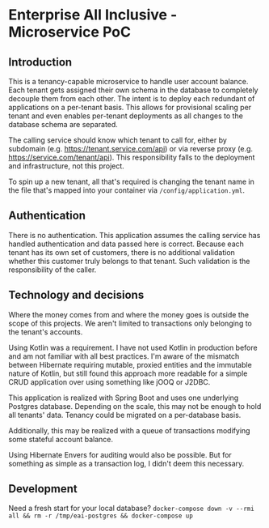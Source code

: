 # Enterprise All Inclusive - Microservice PoC

## Introduction
This is a tenancy-capable microservice to handle user account balance.
Each tenant gets assigned their own schema in the database to completely decouple them from each other.
The intent is to deploy each redundant of applications on a per-tenant basis. This allows for provisional scaling per tenant and even enables per-tenant deployments as all changes to the database schema are separated.

The calling service should know which tenant to call for, either by subdomain (e.g. https://tenant.service.com/api) or via reverse proxy (e.g. https://service.com/tenant/api).
This responsibility falls to the deployment and infrastructure, not this project.

To spin up a new tenant, all that's required is changing the tenant name in the file that's mapped into your container via `/config/application.yml`.

## Authentication
There is no authentication. This application assumes the calling service has handled authentication and data passed here is correct.
Because each tenant has its own set of customers, there is no additional validation whether this customer truly belongs to that tenant.
Such validation is the responsibility of the caller.

## Technology and decisions
Where the money comes from and where the money goes is outside the scope of this projects. We aren't limited to transactions only belonging to the tenant's accounts.

Using Kotlin was a requirement. I have not used Kotlin in production before and am not familiar with all best practices.
I'm aware of the mismatch between Hibernate requiring mutable, proxied entities and the immutable nature of Kotlin, but still found this approach more readable for a simple CRUD application over using something like jOOQ or J2DBC.

This application is realized with Spring Boot and uses one underlying Postgres database. Depending on the scale, this may not be enough to hold all tenants' data.
Tenancy could be migrated on a per-database basis.

Additionally, this may be realized with a queue of transactions modifying some stateful account balance.

Using Hibernate Envers for auditing would also be possible. But for something as simple as a transaction log, I didn't deem this necessary.


## Development
Need a fresh start for your local database? `docker-compose down -v --rmi all && rm -r /tmp/eai-postgres && docker-compose up`